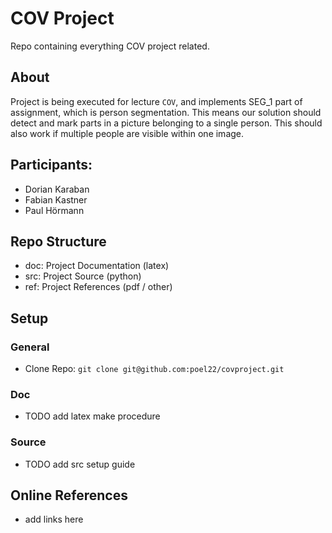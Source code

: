# COV Project
Repo containing everything COV project related.

## About

Project is being executed for lecture `COV`, and implements SEG_1 part of assignment, which is person segmentation.
This means our solution should detect and mark parts in a picture belonging to a single person. This should also work if multiple people are visible within one image.

## Participants:

* Dorian Karaban
* Fabian Kastner
* Paul Hörmann

## Repo Structure

* doc: Project Documentation (latex)
* src: Project Source (python)
* ref: Project References (pdf / other)

## Setup

### General
* Clone Repo: `git clone git@github.com:poel22/covproject.git`

### Doc
* TODO add latex make procedure

### Source
* TODO add src setup guide

## Online References
* add links here
